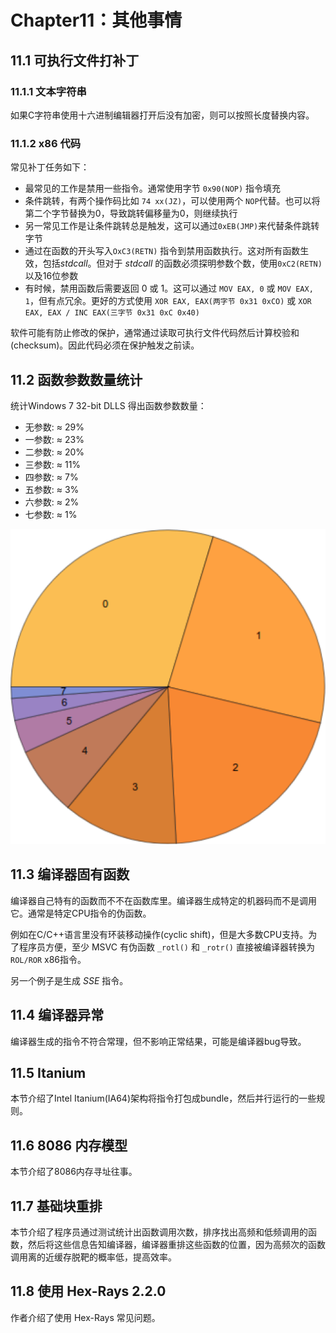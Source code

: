 # Chapter11：其他事情

## 11.1 可执行文件打补丁

### 11.1.1 文本字符串
如果C字符串使用十六进制编辑器打开后没有加密，则可以按照长度替换内容。

### 11.1.2 x86 代码
常见补丁任务如下：

* 最常见的工作是禁用一些指令。通常使用字节 `0x90(NOP)` 指令填充
* 条件跳转，有两个操作码比如 `74 xx(JZ)`，可以使用两个 `NOP`代替。也可以将第二个字节替换为0，导致跳转偏移量为0，则继续执行
* 另一常见工作是让条件跳转总是触发，这可以通过`0xEB(JMP)`来代替条件跳转字节
* 通过在函数的开头写入`OxC3(RETN)` 指令到禁用函数执行。这对所有函数生效，包括*stdcall*。但对于 *stdcall* 的函数必须探明参数个数，使用`0xC2(RETN)`以及16位参数
* 有时候，禁用函数后需要返回 0 或 1。这可以通过 `MOV EAX, 0` 或 `MOV EAX, 1`，但有点冗余。更好的方式使用 `XOR EAX, EAX(两字节 0x31 0xCO)` 或 `XOR EAX, EAX / INC EAX(三字节 0x31 0xC 0x40)`

软件可能有防止修改的保护，通常通过读取可执行文件代码然后计算校验和(checksum)。因此代码必须在保护触发之前读。

## 11.2 函数参数数量统计
统计Windows 7 32-bit DLLS 得出函数参数数量：

* 无参数: &#x2248; 29%
* 一参数: &#x2248; 23%
* 二参数: &#x2248; 20%
* 三参数: &#x2248; 11%
* 四参数: &#x2248; 7%
* 五参数: &#x2248; 3%
* 六参数: &#x2248; 2%
* 七参数: &#x2248; 1%

![Funcion arguments number statistics](res/statistics_argc.png)

## 11.3 编译器固有函数
编译器自己特有的函数而不不在函数库里。编译器生成特定的机器码而不是调用它。通常是特定CPU指令的伪函数。

例如在C/C++语言里没有环装移动操作(cyclic shift)，但是大多数CPU支持。为了程序员方便，至少 MSVC 有伪函数 `_rotl()` 和 `_rotr()` 直接被编译器转换为 `ROL/ROR` x86指令。

另一个例子是生成 *SSE* 指令。

## 11.4 编译器异常

编译器生成的指令不符合常理，但不影响正常结果，可能是编译器bug导致。

## 11.5 Itanium
本节介绍了Intel Itanium(IA64)架构将指令打包成bundle，然后并行运行的一些规则。

## 11.6 8086 内存模型
本节介绍了8086内存寻址往事。

## 11.7 基础块重排
本节介绍了程序员通过测试统计出函数调用次数，排序找出高频和低频调用的函数，然后将这些信息告知编译器，编译器重排这些函数的位置，因为高频次的函数调用离的近缓存脱靶的概率低，提高效率。

## 11.8 使用 Hex-Rays  2.2.0
作者介绍了使用 Hex-Rays 常见问题。